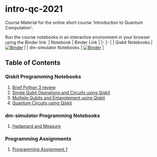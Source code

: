 # intro-qc-2021
Course Material for the online short course 'Introduction to Quantum Computation'.

Run the course notebooks in an interactive environment in your browser using the Binder link:
| Notebook 	| Binder Link 	|
|-	|-	|
| Qiskit Notebooks 	| [![Binder](https://mybinder.org/badge_logo.svg)](https://mybinder.org/v2/gh/deadbeatfour/qc_env/main?urlpath=git-pull%3Frepo%3Dhttps%253A%252F%252Fgithub.com%252Fdeadbeatfour%252Fintro-qc-2021%26urlpath%3Dlab%252Ftree%252Fintro-qc-2021%252F%26branch%3Dmain) 	|
| dm-simulator Notebooks 	| [![Binder](https://mybinder.org/badge_logo.svg)](https://mybinder.org/v2/gh/deadbeatfour/qiskit-aakash/master?urlpath=git-pull%3Frepo%3Dhttps%253A%252F%252Fgithub.com%252Fdeadbeatfour%252Fintro-qc-2021%26urlpath%3Dlab%252Ftree%252Fintro-qc-2021%252Fnotebooks%252Fdm-simulator-notebooks%26branch%3Dmain) 	|

## Table of Contents

### Qiskit Programming Notebooks
1. [Brief Python 3 review](notebooks/intro_python.ipynb)
2. [Single Qubit Operations and Circuits using Qiskit](notebooks/single_qubit.ipynb)
3. [Multiple Qubits and Entanglement using Qiskit](notebooks/multi_qubit.ipynb)
4. [Quantum Circuits using Qiskit](notebooks/quantum_circuits.ipynb)

### dm-simulator Programming Notebooks
1. [Hadamard and Measure](notebooks/dm-simulator-notebooks/hadamard.ipynb)

### Programming Assignments
1. [Programming Assignment 1](assignments/assignment1.ipynb)